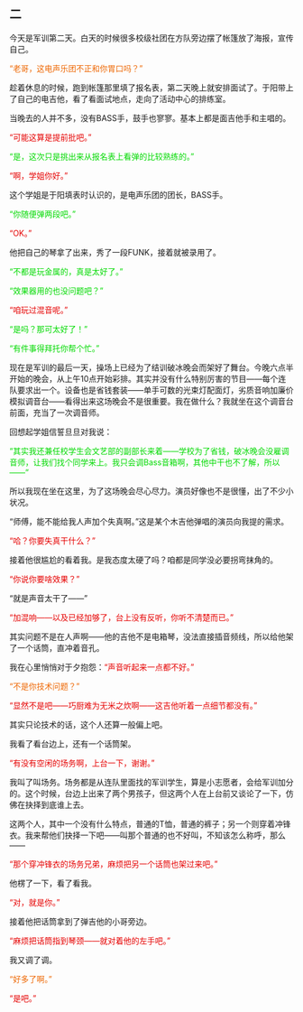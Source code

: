## 二

今天是军训第二天。白天的时候很多校级社团在方队旁边摆了帐篷放了海报，宣传自己。

<span style='color:#EE6600'>“老哥，这电声乐团不正和你胃口吗？”</span>

趁着休息的时候，跑到帐篷那里填了报名表，第二天晚上就安排面试了。于阳带上了自己的电吉他，看了看面试地点，走向了活动中心的排练室。

当晚去的人并不多，没有BASS手，鼓手也寥寥。基本上都是面吉他手和主唱的。

<span style='color:#E60000'>“可能这算是提前批吧。”</span>

<span style='color:#00da00'>“是，这次只是挑出来从报名表上看弹的比较熟练的。”</span>

<span style='color:#E60000'>“啊，学姐你好。”</span>

这个学姐是于阳填表时认识的，是电声乐团的团长，BASS手。

<span style='color:#00da00'>“你随便弹两段吧。”</span>

<span style='color:#E60000'>“OK。”</span>

他把自己的琴拿了出来，秀了一段FUNK，接着就被录用了。

<span style='color:#00da00'>“不都是玩金属的，真是太好了。”</span>

<span style='color:#00da00'>“效果器用的也没问题吧？”</span>

<span style='color:#e60000'>“咱玩过混音呢。”</span>

<span style='color:#00da00'>“是吗？那可太好了！”</span>

<span style='color:#00da00'>“有件事得拜托你帮个忙。”</span>



现在是军训的最后一天，操场上已经为了结训破冰晚会而架好了舞台。今晚六点半开始的晚会，从上午10点开始彩排。其实并没有什么特别厉害的节目——每个连队要求出一个。设备也是省钱套装——单手可数的光束灯配面灯，劣质音响加廉价模拟调音台——看得出来这场晚会不是很重要。我在做什么？我就坐在这个调音台前面，充当了一次调音师。

回想起学姐信誓旦旦对我说：	

<span style='color:#00da00'>“其实我还兼任校学生会文艺部的副部长来着——学校为了省钱，破冰晚会没雇调音师，让我们找个同学来上。我只会调Bass音箱啊，其他中干也不了解，所以——”</span>

所以我现在坐在这里，为了这场晚会尽心尽力。演员好像也不是很懂，出了不少小状况。

“师傅，能不能给我人声加个失真啊。”这是某个木吉他弹唱的演员向我提的需求。

<span style='color:#e60000'>“哈？你要失真干什么？”</span>

接着他很尴尬的看着我。是我态度太硬了吗？咱都是同学没必要拐弯抹角的。

<span style='color:#e60000'>“你说你要啥效果？”</span>

“就是声音太干了——”

<span style='color:#e60000'>“加混响——以及已经加够了，台上没有反听，你听不清楚而已。”</span>

其实问题不是在人声啊——他的吉他不是电箱琴，没法直接插音频线，所以给他架了一个话筒，直冲着音孔。

我在心里悄悄对于夕抱怨：<span style='color:#e60000'>“声音听起来一点都不好。”</span>

<span style='color:#EE6600'>“不是你技术问题？”</span>

<span style='color:#e60000'>“显然不是吧——巧厨难为无米之炊啊——这吉他听着一点细节都没有。”</span>

其实只论技术的话，这个人还算一般偏上吧。

我看了看台边上，还有一个话筒架。

<span style='color:#e60000'>“有没有空闲的场务啊，上台一下，谢谢。”</span>

我叫了叫场务。场务都是从连队里面找的军训学生，算是小志愿者，会给军训加分的。这个时候，台边上出来了两个男孩子，但这两个人在上台前又谈论了一下，仿佛在抉择到底谁上去。

这两个人，其中一个没有什么特点，普通的T恤，普通的裤子；另一个则穿着冲锋衣。我来帮他们抉择一下吧——叫那个普通的也不好叫，不知该怎么称呼，那么——

<span style='color:#e60000'>“那个穿冲锋衣的场务兄弟，麻烦把另一个话筒也架过来吧。”</span>

他楞了一下，看了看我。

<span style='color:#e60000'>“对，就是你。”</span>

接着他把话筒拿到了弹吉他的小哥旁边。

<span style='color:#e60000'>“麻烦把话筒指到琴颈——就对着他的左手吧。”</span>

我又调了调。

<span style='color:#EE6600'>“好多了啊。”</span>
	
<span style='color:#e60000'>“是吧。”</span>